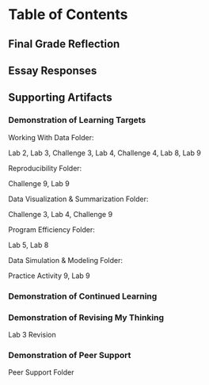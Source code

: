 
# Table of Contents 

## Final Grade Reflection

## Essay Responses

## Supporting Artifacts 

### Demonstration of Learning Targets

Working With Data Folder:

Lab 2, Lab 3, Challenge 3, Lab 4, Challenge 4, Lab 8, Lab 9

Reproducibility Folder:

Challenge 9, Lab 9

Data Visualization & Summarization Folder:

Challenge 3, Lab 4, Challenge 9

Program Efficiency Folder:

Lab 5, Lab 8

Data Simulation & Modeling Folder:

Practice Activity 9, Lab 9

### Demonstration of Continued Learning

### Demonstration of Revising My Thinking

Lab 3 Revision

### Demonstration of Peer Support

Peer Support Folder
